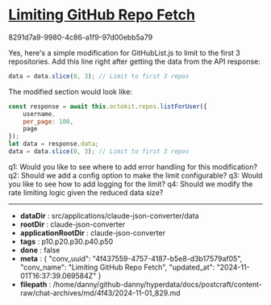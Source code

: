 # [Limiting GitHub Repo Fetch](https://claude.ai/chat/4f437559-4757-4187-b5e8-d3b17579af05)

8291d7a9-9980-4c86-a1f9-97d00ebb5a79

 Yes, here's a simple modification for GitHubList.js to limit to the first 3 repositories. Add this line right after getting the data from the API response:

```javascript
data = data.slice(0, 3); // Limit to first 3 repos
```

The modified section would look like:

```javascript
const response = await this.octokit.repos.listForUser({
    username,
    per_page: 100,
    page
});
let data = response.data;
data = data.slice(0, 3); // Limit to first 3 repos
```

q1: Would you like to see where to add error handling for this modification?
q2: Should we add a config option to make the limit configurable?
q3: Would you like to see how to add logging for the limit?
q4: Should we modify the rate limiting logic given the reduced data size?

---

* **dataDir** : src/applications/claude-json-converter/data
* **rootDir** : claude-json-converter
* **applicationRootDir** : claude-json-converter
* **tags** : p10.p20.p30.p40.p50
* **done** : false
* **meta** : {
  "conv_uuid": "4f437559-4757-4187-b5e8-d3b17579af05",
  "conv_name": "Limiting GitHub Repo Fetch",
  "updated_at": "2024-11-01T16:37:39.069584Z"
}
* **filepath** : /home/danny/github-danny/hyperdata/docs/postcraft/content-raw/chat-archives/md/4f43/2024-11-01_829.md